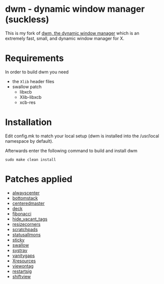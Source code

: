 # dwm - dynamic window manager (suckless)

This is my fork of [dwm, the dynamic window manager](https://dwm.suckless.org/) which is an extremely fast, small, and dynamic window manager for X.


# Requirements

In order to build dwm you need
- the `Xlib` header files
- swallow patch
  - libxcb
  - Xlib-libxcb
  - xcb-res


# Installation

Edit config.mk to match your local setup (dwm is installed into
the /usr/local namespace by default).

Afterwards enter the following command to build and install dwm

```
sudo make clean install
```


# Patches applied

- [alwayscenter](https://dwm.suckless.org/patches/alwayscenter/)
- [bottomstack](https://dwm.suckless.org/patches/bottomstack/)
- [centeredmaster](https://dwm.suckless.org/patches/centeredmaster/)
- [deck](https://dwm.suckless.org/patches/deck/)
- [fibonacci](https://dwm.suckless.org/patches/fibonacci/)
- [hide_vacant_tags](https://dwm.suckless.org/patches/hide_vacant_tags/)
- [resizecorners](https://dwm.suckless.org/patches/resizecorners/)
- [scratchpads](https://dwm.suckless.org/patches/scratchpads/)
- [statusallmons](https://dwm.suckless.org/patches/statusallmons/)
- [sticky](https://dwm.suckless.org/patches/sticky/)
- [swallow](https://dwm.suckless.org/patches/swallow/)
- [systray](https://dwm.suckless.org/patches/systray/)
- [vanitygaps](https://dwm.suckless.org/patches/vanitygaps/)
- [Xresources](https://dwm.suckless.org/patches/xresources/)
- [viewontag](https://dwm.suckless.org/patches/viewontag/)
- [restartsig](https://dwm.suckless.org/patches/restartsig/)
- [shiftview](https://lists.suckless.org/dev/1104/7590.html)

